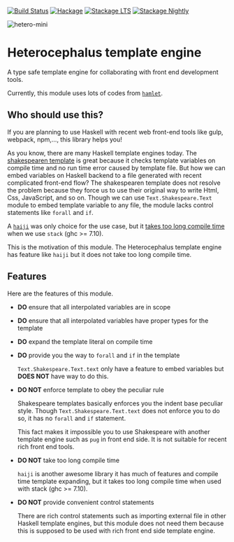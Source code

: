 [![Build Status](https://travis-ci.org/arowM/heterocephalus.svg?branch=master)](https://travis-ci.org/arowM/heterocephalus)
[![Hackage](https://img.shields.io/hackage/v/heterocephalus.svg)](https://hackage.haskell.org/package/heterocephalus)
[![Stackage LTS](http://stackage.org/package/heterocephalus/badge/lts)](http://stackage.org/lts/package/heterocephalus)
[![Stackage Nightly](http://stackage.org/package/heterocephalus/badge/nightly)](http://stackage.org/nightly/package/heterocephalus)

![hetero-mini](https://cloud.githubusercontent.com/assets/1481749/20267445/2a9da33e-aabe-11e6-8aa7-88e36f0a8d5d.jpg)

# Heterocephalus template engine

A type safe template engine for collaborating with front end development tools.

Currently, this module uses lots of codes from [`hamlet`](http://hackage.haskell.org/package/shakespeare-2.0.11/docs/Text-Hamlet.html).

## Who should use this?

If you are planning to use Haskell with recent web front-end tools like gulp, webpack, npm,..., this library helps you!

As you know, there are many Haskell template engines today.
The [shakespearen template](http://hackage.haskell.org/package/shakespeare) is great because it checks template variables on compile time and no run time error caused by template file.
But how we can embed variables on Haskell backend to a file generated with recent complicated front-end flow?
The shakespearen template does not resolve the problem because they force us to use their original way to write Html, Css, JavaScript, and so on.
Though we can use `Text.Shakespeare.Text` module to embed template variable to any file, the module lacks control statements like `forall` and `if`.

A [`haiji`](https://hackage.haskell.org/package/haiji) was only choice for the use case, but it [takes too long compile time](https://github.com/blueimpact/kucipong/pull/7) when we use `stack` (ghc >= 7.10).

This is the motivation of this module.
The Heterocephalus template engine has feature like `haiji` but it does not take too long compile time.

## Features

Here are the features of this module.

* __DO__ ensure that all interpolated variables are in scope

* __DO__ ensure that all interpolated variables have proper types for the template

* __DO__ expand the template literal on compile time

* __DO__ provide you the way to `forall` and `if` in the template

    `Text.Shakespeare.Text.text` only have a feature to embed variables but __DOES NOT__ have way to do this.

* __DO NOT__ enforce template to obey the peculiar rule

    Shakespeare templates basically enforces you the indent base peculiar style.
    Though `Text.Shakespeare.Text.text` does not enforce you to do so, it has no `forall` and `if` statement.

    This fact makes it impossible you to use Shakespeare with another template engine such as `pug` in front end side.
    It is not suitable for recent rich front end tools.

* __DO NOT__ take too long compile time

    `haiji` is another awesome library it has much of features and compile time template expanding, but it takes too long compile time when used with stack (ghc >= 7.10).

* __DO NOT__ provide convenient control statements

    There are rich control statements such as importing external file in other Haskell template engines, but this module does not need them because this is supposed to be used with rich front end side template engine.

